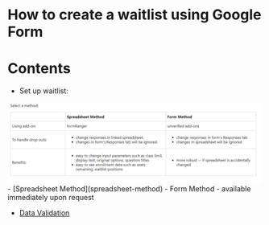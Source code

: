 # How to create a waitlist using Google Form

# Contents
- Set up waitlist:
<img src="img/select_method.PNG" class="img-responsive" alt="">
  - [Spreadsheet Method](spreadsheet-method)
  - Form Method - available immediately upon request
 
- [Data Validation](data-validation)
